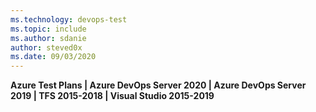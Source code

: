 ```yaml
---
ms.technology: devops-test
ms.topic: include
ms.author: sdanie
author: steved0x
ms.date: 09/03/2020
---
```


**Azure Test Plans | Azure DevOps Server 2020 | Azure DevOps Server 2019 | TFS 2015-2018 | Visual Studio 2015-2019**
